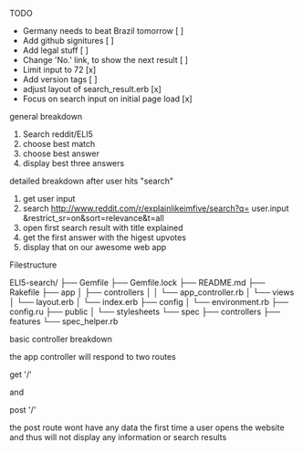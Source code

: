TODO

- Germany needs to beat Brazil tomorrow [ ]
- Add github signitures [ ]
- Add legal stuff [ ]
- Change 'No.' link, to show the next result [ ]
- Limit input to 72 [x]
- Add version tags [ ]
- adjust layout of search_result.erb [x]
- Focus on search input on initial page load [x]


general breakdown

1. Search reddit/ELI5
2. choose best match
3. choose best answer
4. display best three answers

detailed breakdown after user hits "search"


1. get user input
2. search http://www.reddit.com/r/explainlikeimfive/search?q=  user.input  &restrict_sr=on&sort=relevance&t=all
3. open first search result with title explained
4. get the first answer with the higest upvotes
5. display that on our awesome web app

Filestructure

ELI5-search/
├── Gemfile
├── Gemfile.lock
├── README.md
├── Rakefile
├── app
│ ├── controllers
│ │ └── app_controller.rb
│ └── views
│   └── layout.erb
│   └── index.erb
├── config
│ └── environment.rb
├── config.ru
├── public
│ └── stylesheets
└── spec
├── controllers
├── features
└── spec_helper.rb

basic controller breakdown

the app controller will respond to two routes

  get '/'

and

  post '/'

the post route wont have any data the first time a user opens the website 
and thus will not display any information or search results